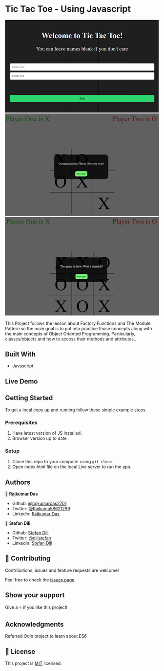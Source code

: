 # Tic Tac Toe - Using Javascript

![screenshot](Screenshots/Home.png)
![screenshot](Screenshots/Win.png)
![screenshot](Screenshots/draw.png)

This Project follows the lesson about Factory Functions and The Module Pattern so the main goal is to put into practice those concepts along with the main concepts of Object Oriented Programming. Particularly, classes/objects and how to access their methods and attributes..

## Built With

- Javascript

## Live Demo


## Getting Started

To get a local copy up and running follow these simple example steps.

### Prerequisites

1. Have latest version of JS installed.
2. Browser version up to date

### Setup

1. Clone this repo to your computer using <code>git clone</code>
2. Open index.html file on the local Live server to run the app.

## Authors

👤 **Rajkumar Das**

- Github: [@rajkumardas2701](https://github.com/rajkumardas2701)
- Twitter: [@Rajkuma58621299](https://twitter.com/Rajkuma58621299)
- Linkedin: [Rajkumar Das](https://www.linkedin.com/in/rajkumar-das-41308961/)

👤 **Stefan Dili**

- Github: [Stefan Dili](https://github.com/dili021)
- Twitter: [@dilistefan](https://twitter.com/dilistefan)
- Linkedin: [Stefan Dili](https://www.linkedin.com/in/stefan-dili/)

## 🤝 Contributing

Contributions, issues and feature requests are welcome!

Feel free to check the [issues page](https://github.com/dili021/ticTacToe/issues).

## Show your support

Give a ⭐️ if you like this project!

## Acknowledgments

Referred Odin project to learn about ES6

## 📝 License

This project is [MIT](lic.url) licensed.